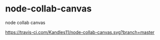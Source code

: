 # node-collab-canvas
node collab canvas

https://travis-ci.com/Kandles11/node-collab-canvas.svg?branch=master
